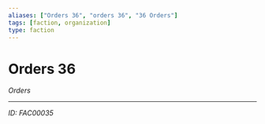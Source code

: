 ```yaml
---
aliases: ["Orders 36", "orders 36", "36 Orders"]
tags: [faction, organization]
type: faction
---
```


# Orders 36

*Orders*

---
*ID: FAC00035*